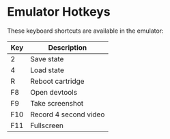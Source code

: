 # Emulator Hotkeys

These keyboard shortcuts are available in the emulator:

| Key | Description           |
| --- | ---                   |
| 2   | Save state            |
| 4   | Load state            |
| R   | Reboot cartridge      |
| F8  | Open devtools         |
| F9  | Take screenshot       |
| F10 | Record 4 second video |
| F11 | Fullscreen            |
